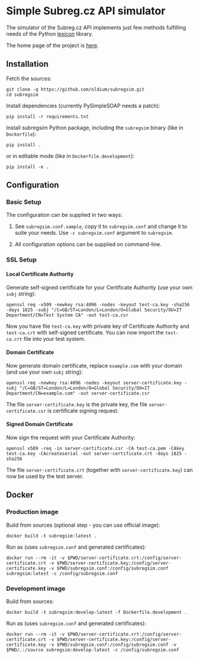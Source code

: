 # Simple Subreg.cz API simulator

The simulator of the Subreg.cz API implements just few methods fulfilling
needs of the Python [lexicon][lexicon] library.

The home page of the project is [here][subregsim-home].

[lexicon]: https://github.com/AnalogJ/lexicon
[subregsim-home]: https://github.com/oldium/subregsim

## Installation

Fetch the sources:

```
git clone -q https://github.com/oldium/subregsim.git
cd subregsim
```

Install dependencies (currently PySimpleSOAP needs a patch):

```
pip install -r requirements.txt
```

Install subregsim Python package, including the `subregsim` binary (like in
`Dockerfile`):

```
pip install .
```

or in editable mode (like in `Dockerfile.development`):

```
pip install -e .
```


## Configuration

### Basic Setup

The configuration can be supplied in two ways:

1. See `subregsim.conf.sample`, copy it to `subregsim.conf` and change it to
   suite your needs. Use `-c subregsim.conf` argument to `subregsim`.

2. All configuration options can be supplied on command-line.

### SSL Setup

#### Local Certificate Authority

Generate self-signed certificate for your Certificate Authority (use your own
`subj` string):

```
openssl req -x509 -newkey rsa:4096 -nodes -keyout test-ca.key -sha256 -days 1825 -subj "/C=GB/ST=London/L=London/O=Global Security/OU=IT Department/CN=Test System CA" -out test-ca.csr
```

Now you have file `test-ca.key` with private key of Certificate Authority and
`test-ca.crt` with self-signed certificate. You can now import the `test-ca.crt`
file into your test system.

#### Domain Certificate

Now generate domain certificate, replace `example.com` with your domain (and use
your own `subj` string):

```
openssl req -newkey rsa:4096 -nodes -keyout server-certificate.key -subj "/C=GB/ST=London/L=London/O=Global Security/OU=IT Department/CN=example.com" -out server-certificate.csr
```

The file `server-certificate.key` is the private key, the file
`server-certificate.csr` is certificate signing request.

#### Signed Domain Certificate

Now sign the request with your Certificate Authority:

```
openssl x509 -req -in server-certificate.csr -CA test-ca.pem -CAkey test-ca.key -CAcreateserial -out server-certificate.crt -days 1825 -sha256
```

The file `server-certificate.crt` (together with `server-certificate.key`) can now be used by the test server.

## Docker

### Production image

Build from sources (optional step - you can use official image):

```
docker build -t subregsim:latest .
```

Run as (uses `subregsim.conf` and generated certificates):

```
docker run --rm -it -v $PWD/server-certificate.crt:/config/server-certificate.crt -v $PWD/server-certificate.key:/config/server-certificate.key -v $PWD/subregsim.conf:/config/subregsim.conf subregsim:latest -c /config/subregsim.conf
```

### Development image

Build from sources:

```
docker build -t subregsim:develop-latest -f Dockerfile.development .
```

Run as (uses `subregsim.conf` and generated certificates):

```
docker run --rm -it -v $PWD/server-certificate.crt:/config/server-certificate.crt -v $PWD/server-certificate.key:/config/server-certificate.key -v $PWD/subregsim.conf:/config/subregsim.conf -v $PWD/.:/source subregsim:develop-latest -c /config/subregsim.conf
```

